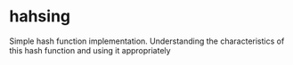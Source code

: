 # hahsing
Simple hash function implementation. Understanding the characteristics of this hash function and using it appropriately
